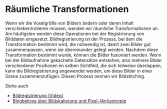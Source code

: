 # Räumliche Transformationen

Wenn wir die Voxelgröße von Bildern ändern oder deren Inhalt verschieben/rotieren müssen, wenden wir räumliche Transformationen an. Am häufigsten werden diese Operationen bei der Registrierung von Bilddaten eingesetzt. Bildregistrierung ist der Prozess, bei dem die Transformation bestimmt wird, die notwendig ist, damit zwei Bilder gut zusammenpassen, wenn sie übereinander gelegt werden. Nachdem diese Transformation bestimmt wurde, können die Bilder fusioniert werden. Wenn bei der Bildaufnahme gekachelte Datensätze entstehen, also mehrere Bilder verschiedener Positionen im selben Sichtfeld, die sich teilweise überlappen, kann die Bildregistrierung angewendet werden, um diese Bilder in einer Szene zusammenzufügen. Diesen Prozess nennen wir Bildstitching.

Siehe auch
* [Bildregistrierung (Video)](https://youtu.be/3CGC-5vwraM)
* [Blogbeitrag über Bildskalierung und Pixel-(An)isotropie](https://focalplane.biologists.com/2023/03/02/rescaling-images-and-pixel-anisotropy/)